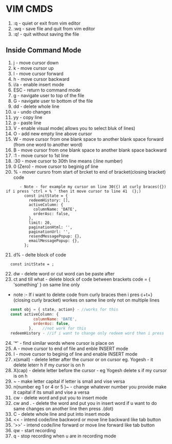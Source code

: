 # VIM CMDS

1. :q  - quiet or exit from vim editor
2. :wq - save file and quit from vim editor
3. :q! - quit without saving the file

## Inside Command Mode

1. j - move cursor down
2. k - move cursor up
3. l - move cursor forward
4. h - move cursor backward
5. i/a - enable insert mode
6. ESC - return to command mode
7. g - navigate user to top of the file
8. G - navigate user to bottom of the file
9. dd - delete whole line
10. u - undo changes
11. yy - copy line
12. p - paste line
13. V - enable visual mode( allows you to select bluk of lines)
14. O - add new empty line above cursor
15. W - move cursor from one blank space to another blank space forward (from one word to another word)
16. B - move cursor from one blank space to another blank space backward
17. :1 - move cursor to 1st line
18. :30 - move cursor to 30th line means (:line number)
19. 0 (Zero) - move cursor to beginig pf line
20. % - mover cursro from start of brcket to end of bracket(closing bracket) code
```JS
      - Note - for example my cursor on line 30({) at curly braces({}) if i press 'ctrl + % ' then it move cursor to line 41  (};)
        const initState = {
          redeemHistory: [],
          activeColumn: {
            columnName: 'DATE',
            orderAsc: false,
          },
          limit: 20,
          paginationHtml: '',
          paginationUrl: '',
          resendMessagePopup: {},
          emailMessagePopup: {},
        };
```
21. d% - delte block of code
```JS
  const initState = ;
```
22. dw - delete word or cut word can be paste after
23. ct and till what  - delete block of code between brackets code = { 'something' } on same line only
- note :- If i want to delete code from curly braces then i pres c+t+}(closing curly bracket) workes on same line only not on multiple lines 
```js
  const obj = { state, action} - //works for this
  const activeColumn: {
            columnName: 'DATE',
            orderAsc: false,
          },    //not work for this
  redeemHistory - //if i want to change only redeem word then i press 'c+t+H'
```
24. '*' - find similar words where cursor is place on
25. A - move cursor to end of file and enble INSERT mode
26. I - move cursor to beginig of line and enable INSERT mode
27. x(small) - delete letter after the cursor or on cursor eg. Yogesh - it delete leterr h if my cursor is on h
28. X(cap) - delete letter before the cursor - eg Yogesh delete s if my cursor is on h
29. ~ - make letter capital if letter is small and vise versa
30. n(number eg 1 or 4 or 5 )~ - change whatever number you provide make it capital if its small and vise a versa
31. cw - delete word and put you to insert mode
32. cw and . - delete the word and put you in insert word if u want to do same changes on another line then press .(dot)
33. C - delete whole line and put into insert mode
34. << - intend code/line backword or move line backward like tab button
35. '>>' - intend code/line forward or move line forward like tab button
36. qw - start recording
37. q - stop recording when u are in recording mode